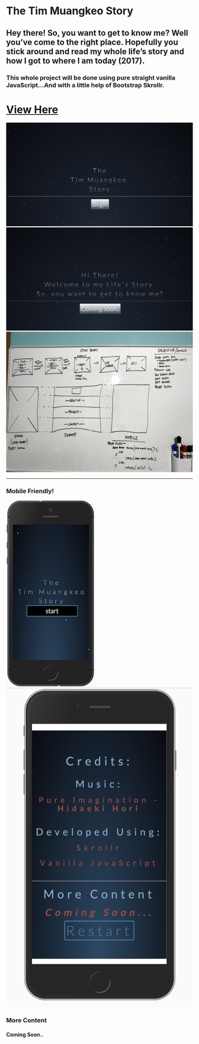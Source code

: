 <h1>The Tim Muangkeo Story</h1>
<h2>Hey there! So, you want to get to know me? Well you’ve come to the right place. Hopefully you stick around and read my whole life’s story and how I got to where I am today (2017). </h2>
<h3>This whole project will be done using pure straight vanilla JavaScript...And with a little help of Bootstrap Skrollr.</h3>
<h1><a href="https://ttmuangkeo.github.io/whoistimmuangkeo">View Here</a></h1>
<img src="images/intro.jpg" alt="intro picure">
<img src="images/intro2.jpg" alt="">
<img src="images/intro3.jpg" alt="">
<hr>
<h3>Mobile Friendly!</h3>
<img src="images/mobile1.png" alt="">
<img src="images/mobile2.png" alt="">

<h3>More Content</h3>
<h4>Coming Soon..</h4>